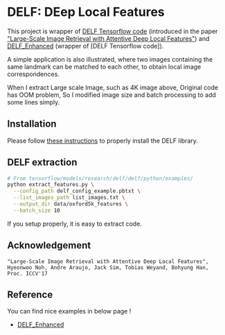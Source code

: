 # DELF: DEep Local Features


This project is wrapper of [DELF Tensorflow code](https://github.com/tensorflow/models/tree/master/research/delf) (introduced
in the paper ["Large-Scale Image Retrieval with Attentive Deep Local Features"](https://arxiv.org/abs/1612.06321)) and
[DELF_Enhanced](https://github.com/insikk/delf_enhanced) (wrapper of [DELF Tensorflow code]).

A simple application is also illustrated, where two images containing the same landmark can be matched to each other, to obtain local image correspondences.

When I extract Large scale Image, such as 4K image above, Original code has OOM problem, So I modified image size and batch processing to add some lines simply.




## Installation

Please follow [these instructions](INSTALL_INSTRUCTIONS.md) to properly install the DELF library.



## DELF extraction

```bash
# From tensorflow/models/research/delf/delf/python/examples/
python extract_features.py \
  --config_path delf_config_example.pbtxt \
  --list_images_path list_images.txt \
  --output_dir data/oxford5k_features \
  --batch_size 10
```

If you setup properly, it is easy to extract code.


## Acknowledgement

```
"Large-Scale Image Retrieval with Attentive Deep Local Features",
Hyeonwoo Noh, Andre Araujo, Jack Sim, Tobias Weyand, Bohyung Han,
Proc. ICCV'17
```

## Reference

You can find nice examples in below page !

* [DELF_Enhanced](https://github.com/insikk/delf_enhanced)



